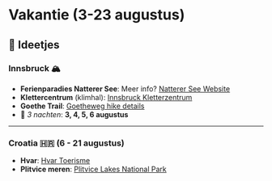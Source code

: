 # Vakantie (3-23 augustus)

## 🌄 Ideetjes

### Innsbruck 🏔️
- **Ferienparadies Natterer See**: Meer info? [Natterer See Website](https://www.natterersee.com/en/)  
- **Klettercentrum** (klimhal): [Innsbruck Kletterzentrum](https://www.kletterzentrum-innsbruck.at/)  
- **Goethe Trail**: [Goetheweg hike details](https://www.tyrol.com/things-to-do/sports/hiking/hiking-tours/a-hiking-tour-goetheweg-nordkette)  
- 📅 _3 nachten_: **3, 4, 5, 6 augustus**

---

### Croatia 🇭🇷 (6 - 21 augustus)
- **Hvar**: [Hvar Toerisme](https://www.visit-hvar.com/)
- **Plitvice meren**: [Plitvice Lakes National Park](https://np-plitvicka-jezera.hr/en/)
